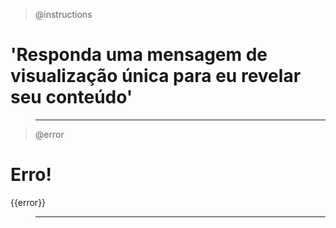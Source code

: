 > @instructions

# 'Responda uma mensagem de visualização única para eu revelar seu conteúdo'

> ---

> @error

# Erro!

{{error}}

> ---
